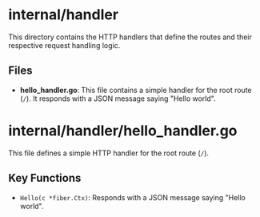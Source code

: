 # internal/handler

This directory contains the HTTP handlers that define the routes and their respective request handling logic.

## Files

- **hello_handler.go**: This file contains a simple handler for the root route (`/`). It responds with a JSON message saying "Hello world".

# internal/handler/hello_handler.go

This file defines a simple HTTP handler for the root route (`/`).

## Key Functions

- `Hello(c *fiber.Ctx)`: Responds with a JSON message saying "Hello world".
